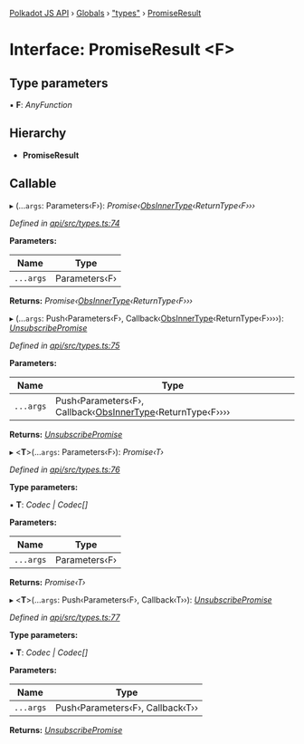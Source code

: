 [Polkadot JS API](../README.md) › [Globals](../globals.md) › ["types"](../modules/_types_.md) › [PromiseResult](_types_.promiseresult.md)

# Interface: PromiseResult <**F**>

## Type parameters

▪ **F**: *AnyFunction*

## Hierarchy

* **PromiseResult**

## Callable

▸ (...`args`: Parameters‹F›): *Promise‹[ObsInnerType](../modules/_types_.md#obsinnertype)‹ReturnType‹F›››*

*Defined in [api/src/types.ts:74](https://github.com/polkadot-js/api/blob/4cb8462d50/packages/api/src/types.ts#L74)*

**Parameters:**

Name | Type |
------ | ------ |
`...args` | Parameters‹F› |

**Returns:** *Promise‹[ObsInnerType](../modules/_types_.md#obsinnertype)‹ReturnType‹F›››*

▸ (...`args`: Push‹Parameters‹F›, Callback‹[ObsInnerType](../modules/_types_.md#obsinnertype)‹ReturnType‹F››››): *[UnsubscribePromise](../modules/_types_.md#unsubscribepromise)*

*Defined in [api/src/types.ts:75](https://github.com/polkadot-js/api/blob/4cb8462d50/packages/api/src/types.ts#L75)*

**Parameters:**

Name | Type |
------ | ------ |
`...args` | Push‹Parameters‹F›, Callback‹[ObsInnerType](../modules/_types_.md#obsinnertype)‹ReturnType‹F›››› |

**Returns:** *[UnsubscribePromise](../modules/_types_.md#unsubscribepromise)*

▸ <**T**>(...`args`: Parameters‹F›): *Promise‹T›*

*Defined in [api/src/types.ts:76](https://github.com/polkadot-js/api/blob/4cb8462d50/packages/api/src/types.ts#L76)*

**Type parameters:**

▪ **T**: *Codec | Codec[]*

**Parameters:**

Name | Type |
------ | ------ |
`...args` | Parameters‹F› |

**Returns:** *Promise‹T›*

▸ <**T**>(...`args`: Push‹Parameters‹F›, Callback‹T››): *[UnsubscribePromise](../modules/_types_.md#unsubscribepromise)*

*Defined in [api/src/types.ts:77](https://github.com/polkadot-js/api/blob/4cb8462d50/packages/api/src/types.ts#L77)*

**Type parameters:**

▪ **T**: *Codec | Codec[]*

**Parameters:**

Name | Type |
------ | ------ |
`...args` | Push‹Parameters‹F›, Callback‹T›› |

**Returns:** *[UnsubscribePromise](../modules/_types_.md#unsubscribepromise)*
